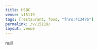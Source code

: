 ```yaml
---
title: HSBC
venue: v15119
tags: [restaurant, food, "fhrs:413476"]
permalink: /v/15119/
layout: venue
---
```

null